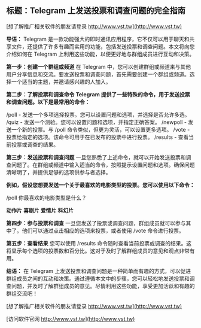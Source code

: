 ## **标题：Telegram 上发送投票和调查问题的完全指南**

[想了解推广相关软件的朋友请登录 http://www.vst.tw](http://www.vst.tw)

**导语：**
Telegram 是一款功能强大的即时通讯应用程序，它不仅可以用于聊天和共享文件，还提供了许多有趣而实用的功能，包括发送投票和调查问题。本文将向您介绍如何在 Telegram 上利用这些功能，以便更好地与群组成员进行互动和决策。

**第一步：创建一个群组或频道**
在 Telegram 中，您可以创建群组或频道来与其他用户分享信息和交流。要发送投票和调查问题，首先需要创建一个群组或频道。选择一个适当的主题，并邀请感兴趣的人加入。

**第二步：了解投票和调查命令**
**Telegram 提供了一些特殊的命令，用于发送投票和调查问题。以下是最常用的命令：**

/poll - 发送一个多项选择投票。您可以设置问题和选项，并选择是否允许多选。
/quiz - 发送一个测验。您可以设置问题和选项，并指定正确答案。
/newpoll - 发送一个新的投票。与 /poll 命令类似，但更为灵活，可以设置更多选项。
/vote - 投票给指定的选项。该命令可用于在已发布的投票中进行投票。
/results - 查看当前投票或调查的结果。

**第三步：发送投票和调查问题**
一旦您熟悉了上述命令，就可以开始发送投票和调查问题了。在群组或频道中输入适当的命令，按照提示设置问题和选项。确保问题清晰明了，并提供足够的选项供参与者选择。

**例如，假设您想要发送一个关于最喜欢的电影类型的投票。您可以使用以下命令：**

/poll 你最喜欢的电影类型是什么？

**动作片**
**喜剧片**
**爱情片**
**科幻片**

**第四步：参与投票和调查**
一旦您发送了投票或调查问题，群组成员就可以参与其中了。他们可以通过点击相应的选项来投票，或者使用 /vote 命令进行投票。

**第五步：查看结果**
您可以使用 /results 命令随时查看当前投票或调查的结果。这将显示每个选项的投票数和百分比。这对于及时了解群组成员的意见和观点非常有用。

**结语：**
在 Telegram 上发送投票和调查问题是一种简单而有趣的方式，可以促进群组成员之间的互动和决策。通过遵循本文中的步骤，您可以轻松地发送投票和调查问题，并及时了解群组成员的意见。尽情利用这些功能，享受更加活跃和有趣的群组交流吧！

[想了解推广相关软件的朋友请登录 http://www.vst.tw](http://www.vst.tw)


[访问软件官网 http://www.vst.tw](http://www.vst.tw)
